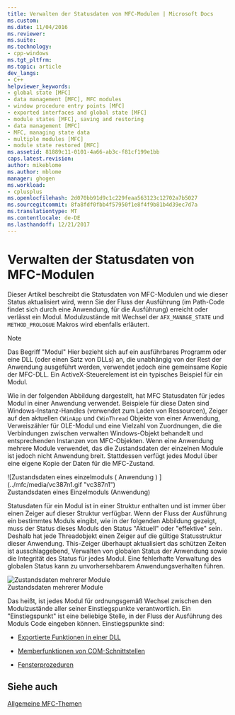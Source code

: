 ```yaml
---
title: Verwalten der Statusdaten von MFC-Modulen | Microsoft Docs
ms.custom: 
ms.date: 11/04/2016
ms.reviewer: 
ms.suite: 
ms.technology:
- cpp-windows
ms.tgt_pltfrm: 
ms.topic: article
dev_langs:
- C++
helpviewer_keywords:
- global state [MFC]
- data management [MFC], MFC modules
- window procedure entry points [MFC]
- exported interfaces and global state [MFC]
- module states [MFC], saving and restoring
- data management [MFC]
- MFC, managing state data
- multiple modules [MFC]
- module state restored [MFC]
ms.assetid: 81889c11-0101-4a66-ab3c-f81cf199e1bb
caps.latest.revision: 
author: mikeblome
ms.author: mblome
manager: ghogen
ms.workload:
- cplusplus
ms.openlocfilehash: 2d070bb91d9c1c229feaa563123c12702a7b5027
ms.sourcegitcommit: 8fa8fdf0fbb4f57950f1e8f4f9b81b4d39ec7d7a
ms.translationtype: MT
ms.contentlocale: de-DE
ms.lasthandoff: 12/21/2017
---
```

# <a name="managing-the-state-data-of-mfc-modules"></a>Verwalten der Statusdaten von MFC-Modulen
Dieser Artikel beschreibt die Statusdaten von MFC-Modulen und wie dieser Status aktualisiert wird, wenn Sie der Fluss der Ausführung (im Path-Code findet sich durch eine Anwendung, für die Ausführung) erreicht oder verlässt ein Modul. Modulzustände mit Wechsel der `AFX_MANAGE_STATE` und `METHOD_PROLOGUE` Makros wird ebenfalls erläutert.  
  
> [!NOTE]
>  Das Begriff "Modul" Hier bezieht sich auf ein ausführbares Programm oder eine DLL (oder einen Satz von DLLs) an, die unabhängig von der Rest der Anwendung ausgeführt werden, verwendet jedoch eine gemeinsame Kopie der MFC-DLL. Ein ActiveX-Steuerelement ist ein typisches Beispiel für ein Modul.  
  
 Wie in der folgenden Abbildung dargestellt, hat MFC Statusdaten für jedes Modul in einer Anwendung verwendet. Beispiele für diese Daten sind Windows-Instanz-Handles (verwendet zum Laden von Ressourcen), Zeiger auf den aktuellen `CWinApp` und `CWinThread` Objekte von einer Anwendung, Verweiszähler für OLE-Modul und eine Vielzahl von Zuordnungen, die die Verbindungen zwischen verwalten Windows-Objekt behandelt und entsprechenden Instanzen von MFC-Objekten. Wenn eine Anwendung mehrere Module verwendet, das die Zustandsdaten der einzelnen Module ist jedoch nicht Anwendung breit. Stattdessen verfügt jedes Modul über eine eigene Kopie der Daten für die MFC-Zustand.  
  
 ![Zustandsdaten eines einzelmoduls &#40; Anwendung &#41; ] (../mfc/media/vc387n1.gif "vc387n1")  
Zustandsdaten eines Einzelmoduls (Anwendung)  
  
 Statusdaten für ein Modul ist in einer Struktur enthalten und ist immer über einen Zeiger auf dieser Struktur verfügbar. Wenn der Fluss der Ausführung ein bestimmtes Moduls eingibt, wie in der folgenden Abbildung gezeigt, muss der Status dieses Moduls den Status "Aktuell" oder "effektive" sein. Deshalb hat jede Threadobjekt einen Zeiger auf die gültige Statusstruktur dieser Anwendung. This-Zeiger überhaupt aktualisiert das schützen Zeiten ist ausschlaggebend, Verwalten von globalen Status der Anwendung sowie die Integrität des Status für jedes Modul. Eine fehlerhafte Verwaltung des globalen Status kann zu unvorhersehbarem Anwendungsverhalten führen.  
  
 ![Zustandsdaten mehrerer Module](../mfc/media/vc387n2.gif "vc387n2")  
Zustandsdaten mehrerer Module  
  
 Das heißt, ist jedes Modul für ordnungsgemäß Wechsel zwischen den Modulzustände aller seiner Einstiegspunkte verantwortlich. Ein "Einstiegspunkt" ist eine beliebige Stelle, in der Fluss der Ausführung des Moduls Code eingeben können. Einstiegspunkte sind:  
  
-   [Exportierte Funktionen in einer DLL](../mfc/exported-dll-function-entry-points.md)  
  
-   [Memberfunktionen von COM-Schnittstellen](../mfc/com-interface-entry-points.md)  
  
-   [Fensterprozeduren](../mfc/window-procedure-entry-points.md)  
  
## <a name="see-also"></a>Siehe auch  
 [Allgemeine MFC-Themen](../mfc/general-mfc-topics.md)

